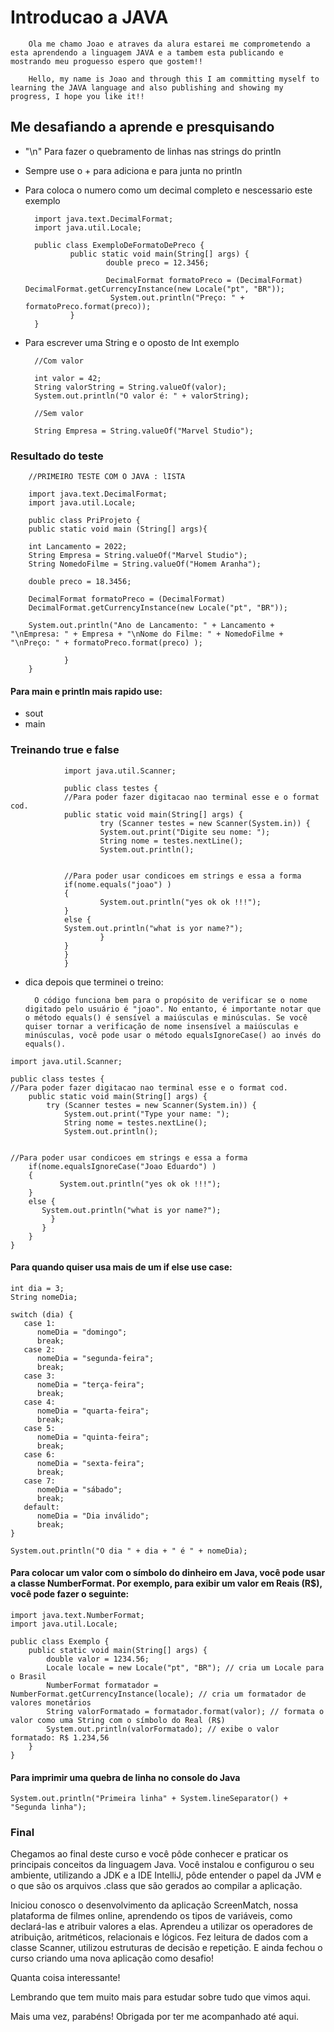 # Introducao a JAVA

        Ola me chamo Joao e atraves da alura estarei me comprometendo a esta aprendendo a linguagem JAVA e a tambem esta publicando e mostrando meu proguesso espero que gostem!!

        Hello, my name is Joao and through this I am committing myself to learning the JAVA language and also publishing and showing my progress, I hope you like it!!

## Me desafiando a aprende e presquisando

- "\n" Para fazer o quebramento de linhas nas strings do println
- Sempre use o + para adiciona e para junta no println
- Para coloca o numero como um decimal completo e nescessario este exemplo

        import java.text.DecimalFormat;
        import java.util.Locale;

        public class ExemploDeFormatoDePreco {
                public static void main(String[] args) {
                        double preco = 12.3456;

                        DecimalFormat formatoPreco = (DecimalFormat) DecimalFormat.getCurrencyInstance(new Locale("pt", "BR"));
                         System.out.println("Preço: " + formatoPreco.format(preco));
                }
        }

- Para escrever uma String e o oposto de Int exemplo

        //Com valor

        int valor = 42;
        String valorString = String.valueOf(valor);
        System.out.println("O valor é: " + valorString);

        //Sem valor

        String Empresa = String.valueOf("Marvel Studio");

### Resultado do teste

        //PRIMEIRO TESTE COM O JAVA : lISTA

        import java.text.DecimalFormat;
        import java.util.Locale;

        public class PriProjeto {
        public static void main (String[] args){

        int Lancamento = 2022;
        String Empresa = String.valueOf("Marvel Studio");
        String NomedoFilme = String.valueOf("Homem Aranha");

        double preco = 18.3456;

        DecimalFormat formatoPreco = (DecimalFormat)
        DecimalFormat.getCurrencyInstance(new Locale("pt", "BR"));

        System.out.println("Ano de Lancamento: " + Lancamento + "\nEmpresa: " + Empresa + "\nNome do Filme: " + NomedoFilme + "\nPreço: " + formatoPreco.format(preco) );

                }
        }

#### Para main e println mais rapido use:

- sout
- main

### Treinando true e false

                import java.util.Scanner;

                public class testes {
                //Para poder fazer digitacao nao terminal esse e o format cod.
                public static void main(String[] args) {
                        try (Scanner testes = new Scanner(System.in)) {
                        System.out.print("Digite seu nome: ");
                        String nome = testes.nextLine();
                        System.out.println();


                //Para poder usar condicoes em strings e essa a forma
                if(nome.equals("joao") )
                {
                        System.out.println("yes ok ok !!!");
                }
                else {
                System.out.println("what is yor name?");
                        }
                }
                }
                }

- dica depois que terminei o treino:

        O código funciona bem para o propósito de verificar se o nome digitado pelo usuário é "joao". No entanto, é importante notar que o método equals() é sensível a maiúsculas e minúsculas. Se você quiser tornar a verificação de nome insensível a maiúsculas e minúsculas, você pode usar o método equalsIgnoreCase() ao invés do equals().

```
import java.util.Scanner;

public class testes {
//Para poder fazer digitacao nao terminal esse e o format cod.
    public static void main(String[] args) {
        try (Scanner testes = new Scanner(System.in)) {
            System.out.print("Type your name: ");
            String nome = testes.nextLine();
            System.out.println();


//Para poder usar condicoes em strings e essa a forma
    if(nome.equalsIgnoreCase("Joao Eduardo") )
    {
           System.out.println("yes ok ok !!!");
    }
    else {
       System.out.println("what is yor name?");
         }
       }
    }
}

```

#### Para quando quiser usa mais de um if else use case:

```
int dia = 3;
String nomeDia;

switch (dia) {
   case 1:
      nomeDia = "domingo";
      break;
   case 2:
      nomeDia = "segunda-feira";
      break;
   case 3:
      nomeDia = "terça-feira";
      break;
   case 4:
      nomeDia = "quarta-feira";
      break;
   case 5:
      nomeDia = "quinta-feira";
      break;
   case 6:
      nomeDia = "sexta-feira";
      break;
   case 7:
      nomeDia = "sábado";
      break;
   default:
      nomeDia = "Dia inválido";
      break;
}

System.out.println("O dia " + dia + " é " + nomeDia);
```

#### Para colocar um valor com o símbolo do dinheiro em Java, você pode usar a classe NumberFormat. Por exemplo, para exibir um valor em Reais (R$), você pode fazer o seguinte:

```
import java.text.NumberFormat;
import java.util.Locale;

public class Exemplo {
    public static void main(String[] args) {
        double valor = 1234.56;
        Locale locale = new Locale("pt", "BR"); // cria um Locale para o Brasil
        NumberFormat formatador = NumberFormat.getCurrencyInstance(locale); // cria um formatador de valores monetários
        String valorFormatado = formatador.format(valor); // formata o valor como uma String com o símbolo do Real (R$)
        System.out.println(valorFormatado); // exibe o valor formatado: R$ 1.234,56
    }
}
```

#### Para imprimir uma quebra de linha no console do Java

```
System.out.println("Primeira linha" + System.lineSeparator() + "Segunda linha");
```

### Final

Chegamos ao final deste curso e você pôde conhecer e praticar os principais conceitos da linguagem Java. Você instalou e configurou o seu ambiente, utilizando a JDK e a IDE IntelliJ, pôde entender o papel da JVM e o que são os arquivos .class que são gerados ao compilar a aplicação.

Iniciou conosco o desenvolvimento da aplicação ScreenMatch, nossa plataforma de filmes online, aprendendo os tipos de variáveis, como declará-las e atribuir valores a elas. Aprendeu a utilizar os operadores de atribuição, aritméticos, relacionais e lógicos. Fez leitura de dados com a classe Scanner, utilizou estruturas de decisão e repetição. E ainda fechou o curso criando uma nova aplicação como desafio!

Quanta coisa interessante!

Lembrando que tem muito mais para estudar sobre tudo que vimos aqui.

Mais uma vez, parabéns! Obrigada por ter me acompanhado até aqui.
